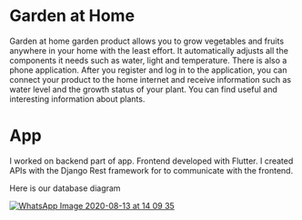 # Garden at Home

Garden at home garden product allows you to grow vegetables and fruits anywhere in your home with the least effort. It automatically adjusts all the components it needs such as water, light and temperature. There is also a phone application. After you register and log in to the application, you can connect your product to the home internet and receive information such as water level and the growth status of your plant. You can find useful and interesting information about plants.

# App

I worked on backend part of app. Frontend developed with Flutter. I created APIs with the Django Rest framework for to communicate with the frontend.

Here is our database diagram



[
![WhatsApp Image 2020-08-13 at 14 09 35](https://user-images.githubusercontent.com/48382473/91009544-71f14780-e5e9-11ea-9b86-58daede49959.jpeg)
](url)
